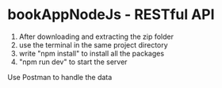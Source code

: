 # bookAppNodeJs - RESTful API

1. After downloading and extracting the zip folder
2. use the terminal in the same project directory
3. write "npm install" to install all the packages
4. "npm run dev" to start the server 

Use Postman to handle the data

